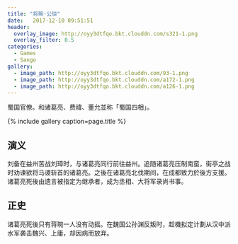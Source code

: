 ```yaml
---
title: "将琬·公琰"
date:   2017-12-10 09:51:51
header:
  overlay_image: http://oyy3dtfqo.bkt.clouddn.com/s321-1.png
  overlay_filter: 0.5
categories:
  - Games
  - Sango
gallery:
  - image_path: http://oyy3dtfqo.bkt.clouddn.com/93-1.png
  - image_path: http://oyy3dtfqo.bkt.clouddn.com/a172-1.png
  - image_path: http://oyy3dtfqo.bkt.clouddn.com/a126-1.png
---
```


蜀国官僚。和诸葛亮、费禕、董允並称「蜀国四相」。

{% include gallery caption=page.title %}

## 演义

刘备在益州苦战刘璋时，与诸葛亮同行前往益州。追随诸葛亮压制南蛮，街亭之战时劝谏欲将马谡斩首的诸葛亮。之後在诸葛亮北伐期间，在成都致力於後方支援。诸葛亮死後由遗言被指定为继承者，成为丞相、大将军录尚书事。

## 正史

诸葛亮死後只有蒋琬一人没有动摇。在魏国公孙渊反叛时，趁機拟定计劃从汉中派水军袭击魏兴、上庸，却因病而放弃。